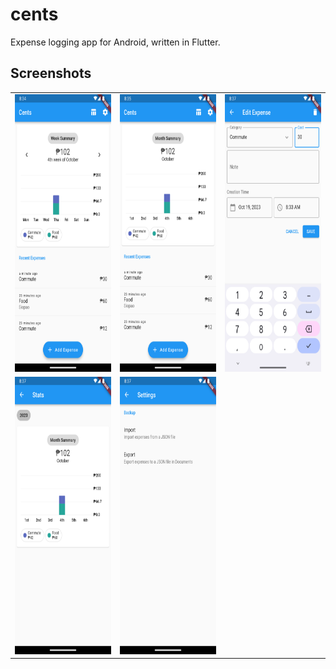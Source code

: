 # cents

Expense logging app for Android, written in Flutter. 

## Screenshots

<table>
    <tr>
        <td><img src="./screenshots/screenshot1.png" width="216px" height="444px"></img></td>
        <td><img src="./screenshots/screenshot2.png" width="216px" height="444px"></img></td>
        <td><img src="./screenshots/screenshot3.png" width="216px" height="444px"></img></td>
    </tr>
    <tr>
        <td><img src="./screenshots/screenshot4.png" width="216px" height="444px"></img></td>
        <td><img src="./screenshots/screenshot5.png" width="216px" height="444px"></img></td>
    </tr>
</table>